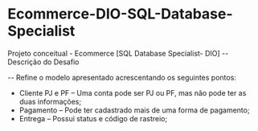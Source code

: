 # Ecommerce-DIO-SQL-Database-Specialist
Projeto conceitual - Ecommerce [SQL Database Specialist- DIO]
-- Descrição do Desafio

-- Refine o modelo apresentado acrescentando os seguintes pontos:

- Cliente PJ e PF – Uma conta pode ser PJ ou PF, mas não pode ter as duas informações;
- Pagamento – Pode ter cadastrado mais de uma forma de pagamento;
- Entrega – Possui status e código de rastreio;
